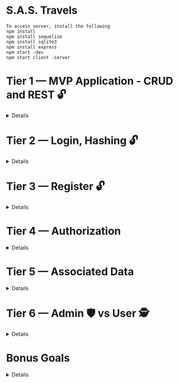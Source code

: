 # S.A.S. Travels 

``` 
To access server, install the following
npm install 
npm install sequelize
npm install sqlite3
npm install express
npm start -dev
npm start client -server
```

# Tier 1 — MVP Application - CRUD and REST 🔓
<details>

   ✈️ As a User, I want to read entries from the database  

   ✈️ As a User, I want to add entries to the database 

   ✈️ As a User, I want to delete entries from the database 

   ✈️ As a User, I want to edit entries  in the database 

   ✈️ As a User, I expect to do all of the above by accessing RESTFUL routes 

   ✈️ As a User, I want to log in to a deployed app.

   ✈️  🏁 Deployed app https://s-a-s-travel.onrender.com 🏁

</details>

  
# Tier 2 — Login, Hashing 🔓
<details>
  
   ✈️ As a User, I want to be able to log in to my API
  
   ✈️ As a User, I want any passwords saved to be hashed and salted before saved to the database (note: If you use OAuth, you might not even store passwords at all!)
</details> 

#  Tier 3 — Register 🔓
 <details>
  
   ✈️ As a potential User, I want to be able to sign up for the API
  
   ✈️ As a signed-up User, I want to be granted authorization to access the API
</details> 

# Tier 4 — Authorization
<details>
 
  ✈️ As a User, I want my API protected from unauthorized Users 🚫
 
  ✈️ As an unauthorized User, I want a helpful message telling me I do not have access to the API
 
  ✈️ As a user, I want to receive a helpful error message anytime there is a problem with the request (i.e. error handling middleware)
  
  ✈️ As a User, I expect not to be able to create new entities without first logging in / authenticating in some way (token/session)
 
  ✈️ As a User, I want my data to only be accessible by myself
 
  ✈️ As a User, I want my data to only be editable/deletable by myself
</details>

# Tier 5 — Associated Data
<details>

  ✈️ In addition to the Tier 1 MVP criteria…
 
  ✈️ As a User, I want to be able to read a single entry
 
  ✈️ As a User requesting a single entry, I want to see the associated user info and other associated data.
</details>

# Tier 6 — Admin 🛡️ vs User 🕵
  <details>

  ✈️ 🛡️ As an Admin, I want to have a special super-user account type that allows access to content Users don’t have access to 
 
  ✈️ 🕵 As a basic User, when requesting a list of all entries, I expect to only see my own entries.

  ✈️ 🛡️ As an Admin, when requesting a list of all entries, I expect to be able to see all entries, regardless of user/owner
 
  ✈️ 🛡️ As an Admin, I want to be able to edit other users’ information via the API
 
  ✈️ 🛡️ As an Admin, I want to be able to delete or edit any entity, regardless of user/owner
  </details>

#  Bonus Goals 
<details>
 
🏆 Bonus Goal 1: Front End Login
   * As a User, I want to be able to use a client-side form to Log in/out of my application.
   * As a User, I want to be able to sign up using a client-side form. This could be via a traditional web form, or more preferably, with a React app.
 
🏆 Bonus Goal 2: Seed 
   * As a Developer cloning the repo for the first time, I want to be able to run a seed command and have the database populated with data.
   * As a Developer, I want multiple users to be seeded to the database

🏆 Bonus Goal 3: Testing 
   * As a Developer, I want to be able to run a test commend (such as npm test or the command specific to your technology/project) and have all my tests run.
   * As a Developer, I want to know if my new code has broken anything (passing tests means it theoretically didn’t)

🏆 Bonus Goal 4: Continuous Integration
   * As a Developer, I want the tests to run each time I open a PR to the main branch. 
   * As a Developer, I want failing tests to block a merge to main
 Note: GitHub Actions or TravisCI are each great options for this.

🏆 Bonus Goal 5: Pagination
   * As a Developer, I want to see many (Hundreds? Thousands?) entries seeded to use in testing. (Use an external package like faker to generate the data)
   * As a User requesting all entries, I want to receive paginated data (10 results instead of 5K)
   * As a User requesting all entries, I want to be able to request the next “page” or set of data
   * As a User requesting all entries, I want to be able to edit the page size (10 results at a time vs 50 or other amount)
 
🏆 Bonus Goal 6: External API Automation
   * You could integrate external API for cool and fun functionality.  
   * Intermediate - As a User signing up, I want to receive an email confirmation upon registration.  Use something like SendGrid - (100 free emails per day)
   * Advanced - As an Admin, I want to receive a daily email report with data about my entities (inventory value, daily throughput, etc).  I expect the report to come in at the same time every day.  You could achieve this by creating an interval-based Cron Job, running on a serverless host like Google Cloud or AWS Lambda.

🏆 Bonus Goal 7: Front End Application
    
  * As a User, I want to access, create, edit, and delete my data all from a front-end GUI application.

  * As a returning user, I want to be automatically logged in, instead of having to enter my credentials each time I revisit the application.

  * As a User, I want my app to be visually stunning
 
</details>